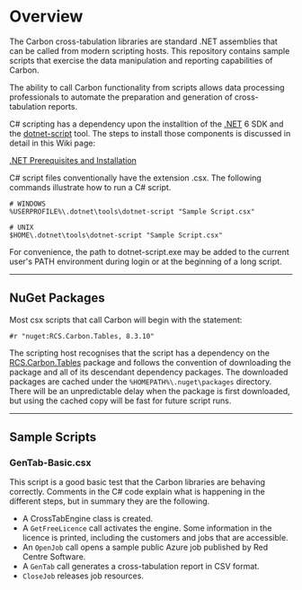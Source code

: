 # Overview

The Carbon cross-tabulation libraries are standard .NET assemblies that can be called from modern scripting hosts. This repository contains sample scripts that exercise the data manipulation and reporting capabilities of Carbon.

The ability to call Carbon functionality from scripts allows data processing professionals to automate the preparation and generation of cross-tabulation reports.

C# scripting has a dependency upon the installtion of the [.NET][net] 6 SDK and the [dotnet-script][script] tool. The steps to install those components is discussed in detail in this Wiki page:

[.NET Prerequisites and Installation][prereq]

C# script files conventionally have the extension .csx. The following commands illustrate how to run a C# script.

```
# WINDOWS
%USERPROFILE%\.dotnet\tools\dotnet-script "Sample Script.csx"
```

```
# UNIX
$HOME\.dotnet\tools\dotnet-script "Sample Script.csx"
```

For convenience, the path to dotnet-script.exe may be added to the current user's PATH environment during login or at the beginning of a long script.

---

## NuGet Packages

Most csx scripts that call Carbon will begin with the statement:

```
#r "nuget:RCS.Carbon.Tables, 8.3.10"
```

The scripting host recognises that the script has a dependency on the [RCS.Carbon.Tables][nugtab] package and follows the convention of downloading the package and all of its descendant dependency packages. The downloaded packages are cached under the `%HOMEPATH%\.nuget\packages` directory. There will be an unpredictable delay when the package is first downloaded, but using the cached copy will be fast for future script runs.

---

## Sample Scripts

### GenTab-Basic.csx

This script is a good basic test that the Carbon libraries are behaving correctly. Comments in the C# code explain what is happening in the different steps, but in summary they are the following.

- A CrossTabEngine class is created.
- A `GetFreeLicence` call activates the engine. Some information in the licence is printed, including the customers and jobs that are accessible.
- An `OpenJob` call opens a sample public Azure job published by Red Centre Software.
- A `GenTab` call generates a cross-tabulation report in CSV format.
- `CloseJob` releases job resources.


[nugtab]: https://www.nuget.org/packages/RCS.Carbon.Tables/
[prereq]: Documentation/wiki/.NET-Prerequisites-and-Installation
[net]: https://en.wikipedia.org/wiki/.NET
[script]: https://github.com/dotnet-script/dotnet-script